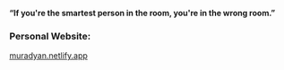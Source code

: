**“If you're the smartest person in the room, you're in the wrong room.”**

### Personal Website:

[muradyan.netlify.app](http://muradyan.netlify.app)
